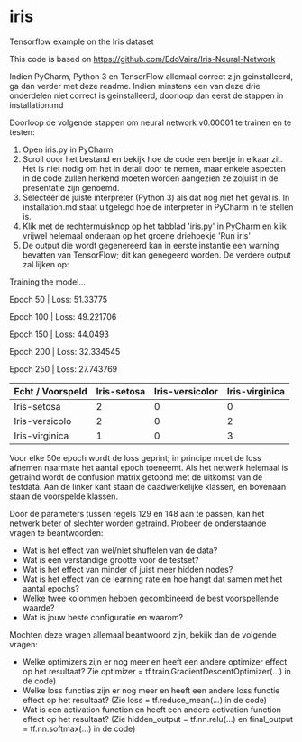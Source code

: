 # iris
Tensorflow example on the Iris dataset

This code is based on https://github.com/EdoVaira/Iris-Neural-Network

Indien PyCharm, Python 3 en TensorFlow allemaal correct zijn geinstalleerd, ga dan verder met deze readme. Indien minstens een van deze drie onderdelen niet correct is geinstalleerd, doorloop dan eerst de stappen in installation.md

Doorloop de volgende stappen om neural network v0.00001 te trainen en te testen:
1. Open iris.py in PyCharm
2. Scroll door het bestand en bekijk hoe de code een beetje in elkaar zit. Het is niet nodig om het in detail door te nemen, maar enkele aspecten in de code zullen herkend moeten worden aangezien ze zojuist in de presentatie zijn genoemd.
3. Selecteer de juiste interpreter (Python 3) als dat nog niet het geval is. In installation.md staat uitgelegd hoe de interpreter in PyCharm in te stellen is.
4. Klik met de rechtermuisknop op het tabblad 'iris.py' in PyCharm en klik vrijwel helemaal onderaan op het groene driehoekje 'Run iris'
5. De output die wordt gegenereerd kan in eerste instantie een warning bevatten van TensorFlow; dit kan genegeerd worden. De verdere output zal lijken op:

Training the model...

Epoch 50 | Loss: 51.33775

Epoch 100 | Loss: 49.221706

Epoch 150 | Loss: 44.0493

Epoch 200 | Loss: 32.334545

Epoch 250 | Loss: 27.743769

| Echt / Voorspeld | Iris-setosa | Iris-versicolor | Iris-virginica |
|------------------|-------------|-----------------|----------------|
| Iris-setosa      | 2           | 0               | 0              |
| Iris-versicolo   | 2           | 0               | 2              |
| Iris-virginica   | 1           | 0               | 3              |

Voor elke 50e epoch wordt de loss geprint; in principe moet de loss afnemen naarmate het aantal epoch toeneemt. Als het netwerk helemaal is getraind wordt de confusion matrix getoond met de uitkomst van de testdata. Aan de linker kant staan de daadwerkelijke klassen, en bovenaan staan de voorspelde klassen.

Door de parameters tussen regels  129 en 148 aan te passen, kan het netwerk beter of slechter worden getraind. Probeer de onderstaande vragen te beantwoorden:
- Wat is het effect van wel/niet shuffelen van de data?
- Wat is een verstandige grootte voor de testset?
- Wat is het effect van minder of juist meer hidden nodes?
- Wat is het effect van de learning rate en hoe hangt dat samen met het aantal epochs?
- Welke twee kolommen hebben gecombineerd de best voorspellende waarde?
- Wat is jouw beste configuratie en waarom?

Mochten deze vragen allemaal beantwoord zijn, bekijk dan de volgende vragen:
- Welke optimizers zijn er nog meer en heeft een andere optimizer effect op het resultaat? Zie optimizer = tf.train.GradientDescentOptimizer(...) in de code)
- Welke loss functies zijn er nog meer en heeft een andere loss functie effect op het resultaat? (Zie loss = tf.reduce_mean(...) in de code)
- Wat is een activation function en heeft een andere activation function effect op het resultaat? (Zie hidden_output = tf.nn.relu(...) en final_output = tf.nn.softmax(...) in de code)

